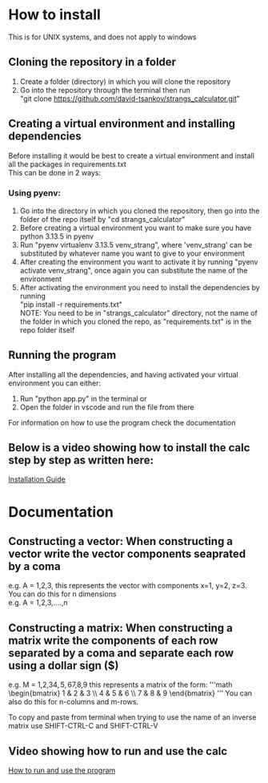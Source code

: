 # How to install 
This is for UNIX systems, and does not apply to windows

## Cloning the repository in a folder
1. Create a folder (directory) in which you will clone the repository
2. Go into the repository through the terminal then run  
"git clone https://github.com/david-tsankov/strangs_calculator.git"

## Creating a virtual environment and installing dependencies
Before installing it would be best to create a virtual environment and install all the packages in requirements.txt  
This can be done in 2 ways:
### Using pyenv:
1. Go into the directory in which you cloned the repository, then go into the folder of the repo itself by "cd strangs_calculator"
2. Before creating a virtual environment you want to make sure you have python 3.13.5 in pyenv
3. Run "pyenv virtualenv 3.13.5 venv_strang", where 'venv_strang' can be substituted by whatever name you want to give to your environment
4. After creating the environment you want to activate it by running "pyenv activate venv_strang", once again you can substitute the name of the environment
5. After activating the environment you need to install the dependencies by running  
"pip install -r requirements.txt"  
NOTE: You need to be in "strangs_calculator" directory, not the name of the folder in which you cloned the repo, as "requirements.txt" is in the repo folder itself

## Running the program
After installing all the dependencies, and having activated your virtual environment you can either:
1. Run "python app.py" in the terminal or
2. Open the folder in vscode and run the file from there

For information on how to use the program check the documentation


## Below is a video showing how to install the calc step by step as written here:

[Installation Guide](https://github.com/user-attachments/assets/7d5689ea-a211-4b25-a9e1-2d436d90970e)

# Documentation

## Constructing a vector: When constructing a vector write the vector components seaprated by a coma
e.g. A = 1,2,3, this represents the vector with components x=1, y=2, z=3.  
You can do this for n dimensions  
e.g. A = 1,2,3,....,n  

## Constructing a matrix: When constructing a matrix write the components of each row separated by a coma and separate each row using a dollar sign ($)
e.g. M = 1,2,3$4,5,6$7,8,9 this represents a matrix of the form:
'''math
\begin{bmatrix} 1 & 2 & 3 \\\ 4 & 5 & 6 \\\ 7 & 8 & 9 \end{bmatrix}
'''
You can also do this for n-columns and m-rows.

To copy and paste from terminal when trying to use the name of an inverse matrix use SHIFT-CTRL-C and SHIFT-CTRL-V
## Video showing how to run and use the calc
[How to run and use the program](https://github.com/user-attachments/assets/8da72edd-ab65-4deb-993e-52fb1d286013)
